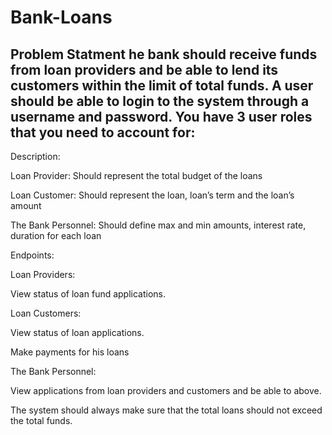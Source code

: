 # Bank-Loans

## Problem Statment he bank should receive funds from loan providers and be able to lend its customers within the limit of total funds. A user should be able to login to the system through a username and password. You have 3 user roles that you need to account for:



 Description:

Loan Provider: Should represent the total budget of the loans

Loan Customer: Should represent the loan, loan’s term and the loan’s amount

The Bank Personnel: Should define max and min amounts, interest rate, duration for each loan



Endpoints:

Loan Providers:

View status of loan fund applications.

Loan Customers:

View status of loan applications.

Make payments for his loans

The Bank Personnel:

View applications from loan providers and customers and be able to above.

The system should always make sure that the total loans should not exceed the total funds.

